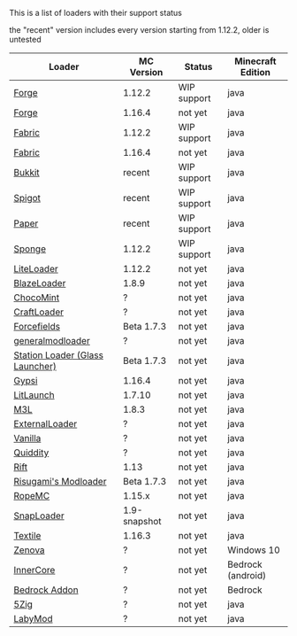 This is a list of loaders with their support status

the "recent" version includes every version starting from 1.12.2, older is untested

| Loader | MC Version | Status | Minecraft Edition |
| ------ | ---------- | ------ | -------------- |
| [Forge](https://minecraftforge.net) | 1.12.2 | WIP support | java |
| [Forge](https://minecraftforge.net) | 1.16.4 | not yet | java |
| [Fabric](https://fabricmc.net) | 1.12.2 | WIP support | java |
| [Fabric](https://fabricmc.net) | 1.16.4 | not yet | java |
| [Bukkit](https://dev.bukkit.org) | recent | WIP support | java |
| [Spigot](https://spigotmc.org) | recent | WIP support | java |
| [Paper](https://papermc.io) | recent | WIP support | java |
| [Sponge](https://www.spongepowered.org/) | 1.12.2 | WIP support | java |
| [LiteLoader](https://liteloader.com) | 1.12.2 | not yet | java |
| [BlazeLoader](https://blazeloader.com) | 1.8.9 | not yet | java |
| [ChocoMint](https://github.com/UnderVolt/chocomint) | ? | not yet | java |
| [CraftLoader](https://github.com/canitzp/Craftloader) | ? | not yet | java |
| [Forcefields](https://github.com/jcdwall3/forcefields) | Beta 1.7.3 | not yet | java |
| [generalmodloader](https://github.com/HellHoleStudios/General-ModLoader) | ? | not yet | java |
| [Station Loader (Glass Launcher)](https://github.com/ModificationStation) | Beta 1.7.3 | not yet | java |
| [Gypsi](https://github.com/GypsiMC/Gypsi) | 1.16.4 | not yet | java |
| [LitLaunch](https://github.com/Codetoil/LitLaunch-Source) | 1.7.10 | not yet | java |
| [M3L](https://github.com/Spartan322/M3L) | 1.8.3 | not yet | java |
| [ExternalLoader](https://github.com/MaPePeR/MinecraftExternalModloader) | ? | not yet | java |
| [Vanilla](https://minecraft.net) | ? | not yet | java |
| [Quiddity](https://github.com/Quiddity-Modding/Quiddity-Loader) | ? | not yet | java |
| [Rift](https://github.com/DimensionalDevelopment/Rift) | 1.13 | not yet | java |
| [Risugami's Modloader](https://github.com/coffeenotfound/ModloaderFix-b1.7.3) | Beta 1.7.3 | not yet | java |
| [RopeMC](https://github.com/RopeMC/Rope) | 1.15.x | not yet | java |
| [SnapLoader](https://github.com/canitzp/SnapLoader) | 1.9-snapshot | not yet | java |
| [Textile](https://github.com/TextileLoader/Textile) | 1.16.3 | not yet | java |
| [Zenova](https://github.com/MinecraftZenova/) | ? | not yet | Windows 10 |
| [InnerCore](https://icmods.mineprogramming.org/dev) | ? | not yet | Bedrock (android) |
| [Bedrock Addon](https://bedrock.dev) | ? | not yet | Bedrock |
| [5Zig](https://5zigreborn.eu/) | ? | not yet | java |
| [LabyMod](https://www.labymod.net/index) | ? | not yet | java |
